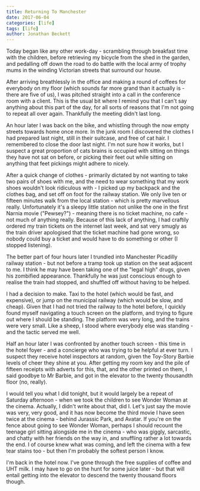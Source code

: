 ```yaml
---
title: Returning To Manchester
date: 2017-06-04
categories: [life]
tags: [life]
author: Jonathan Beckett
---
```


Today began like any other work-day - scrambling through breakfast time with the children, before retrieving my bicycle from the shed in the garden, and pedalling off down the road to do battle with the local army of trophy mums in the winding Victorian streets that surround our house.

After arriving breathlessly in the office and making a round of coffees for everybody on my floor (which sounds far more grand than it actually is - there are five of us), I was pitched straight into a call in the conference room with a client. This is the usual bit where I remind you that I can't say anything about this part of the day, for all sorts of reasons that I'm not going to repeat all over again. Thankfully the meeting didn't last long.

An hour later I was back on the bike, and whistling through the now empty streets towards home once more. In the junk room I discovered the clothes I had prepared last night, still in their suitcase, and free of cat hair. I remembered to close the door last night. I'm not sure how it works, but I suspect a great proportion of cats brains is occupied with sitting on things they have not sat on before, or picking their feet out while sitting on anything that feet pickings might adhere to nicely.

After a quick change of clothes - primarily dictated by not wanting to take two pairs of shoes with me, and the need to wear something that my work shoes wouldn't look ridiculous with - I picked up my backpack and the clothes bag, and set off on foot for the railway station. We only live ten or fifteen minutes walk from the local station - which is pretty marvellous really. Unfortunately it's a sleepy little station not unlike the one in the first Narnia movie ("Pewsey?") - meaning there is no ticket machine, no cafe - not much of anything really. Because of this lack of anything, I had craftily ordered my train tickets on the internet last week, and sat very smugly as the train driver apologised that the ticket machine had gone wrong, so nobody could buy a ticket and would have to do something or other (I stopped listening).

The better part of four hours later I trundled into Manchester Picadilly railway station - but not before a tramp took up station on the seat adjacent to me. I think he may have been taking one of the "legal high" drugs, given his zombified appearance. Thankfully he was just conscious enough to realise the train had stopped, and shuffled off without having to be helped.

I had a decision to make. Taxi to the hotel (which would be fast, and expensive), or jump on the municipal railway (which would be slow, and cheap). Given that I had not tried the railway to the hotel before, I quickly found myself navigating a touch screen on the platform, and trying to figure out where I should be standing. The platform was very long, and the trains were very small. Like a sheep, I stood where everybody else was standing - and the tactic served me well.

Half an hour later I was confronted by another touch screen - this time in the hotel foyer - and a concierge who was trying to be helpful at ever turn. I suspect they receive hotel inspectors at random, given the Toy-Story Barbie levels of cheer they shine at you. After getting my room key and the pile of fifteen receipts with adverts for this, that, and the other printed on them, I said goodbye to Mr Barbie, and got in the elevator to the twenty thousandth floor (no, really).

I would tell you what I did tonight, but it would largely be a repeat of Saturday afternoon - when we took the children to see Wonder Woman at the cinema. Actually, I didn't write about that, did I. Let's just say the movie was very, very good, and it has now become the third movie I have seen twice at the cinema - behind Jurassic Park, and Avatar. If you're on the fence about going to see Wonder Woman, perhaps I should recount the teenage girl sitting alongside me in the cinema - who was giggly, sarcastic, and chatty with her friends on the way in, and snuffling rather a lot towards the end. I of course knew what was coming, and left the cinema with a few tear stains too - but then I'm probably the softest person I know.

I'm back in the hotel now. I've gone through the free supplies of coffee and UHT milk. I may have to go on the hunt for some juice later - but that will entail getting into the elevator to descend the twenty thousand floors though.
